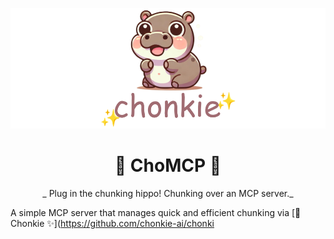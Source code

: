 <div align="center">

![Chonkie Logo](/assets/chonkie_logo_br_transparent_bg.png)

# 🦛 ChoMCP 🔌 

_ Plug in the chunking hippo! Chunking over an MCP server._

</div>

A simple MCP server that manages quick and efficient chunking via [🦛 Chonkie ✨](https://github.com/chonkie-ai/chonki